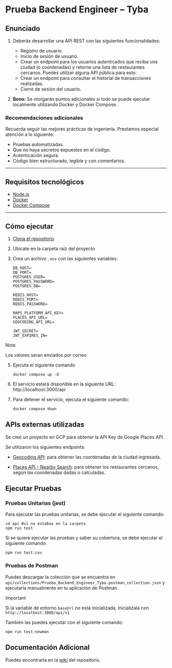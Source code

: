 # Prueba Backend Engineer – Tyba

## Enunciado

1. Deberás desarrollar una API REST con las siguientes funcionalidades:

   - Registro de usuario.
   - Inicio de sesión de usuario.
   - Crear un endpoint para los usuarios autenticados que reciba una ciudad (o coordenadas) y retorne una lista de restaurantes cercanos. Puedes utilizar alguna API pública para esto.
   - Crear un endpoint para consultar el historial de transacciones realizadas.
   - Cierre de sesión del usuario.

2. **Bono:** Se otorgarán puntos adicionales si todo se puede ejecutar localmente utilizando Docker y Docker Compose.

### Recomendaciones adicionales

Recuerda seguir las mejores prácticas de ingeniería. Prestamos especial atención a lo siguiente:

- Pruebas automatizadas.
- Que no haya secretos expuestos en el código.
- Autenticación segura.
- Código bien estructurado, legible y con comentarios.

---

## Requisitos tecnológicos

- [Node.js](https://nodejs.org/en/download/)
- [Docker](https://docs.docker.com/get-started/get-docker/)
- [Docker Compose](https://docs.docker.com/compose/install/)

---

## Cómo ejecutar

1. [Clona el repositorio](https://github.com/Sofiav014/api-restaurants-nearby.git)

2. Ubícate en la carpeta raíz del proyecto

3. Crea un archivo `.env` con las siguientes variables:

   ```shell
   DB_HOST=
   DB_PORT=
   POSTGRES_USER=
   POSTGRES_PASSWORD=
   POSTGRES_DB=

   REDIS_HOST=
   REDIS_PORT=
   REDIS_PASSWORD=

   MAPS_PLATFORM_API_KEY=
   PLACES_API_URL=
   GEOCODING_API_URL=

   JWT_SECRET=
   JWT_EXPIRES_IN=
   ```

> [!NOTE]  
> Los valores seran enviados por correo

5. Ejecuta el siguiente comando

   ```shell
   docker compose up -d
   ```

6. El servicio estará disponible en la siguiente URL: http://localhost:3000/api

7. Para detener el servicio, ejecuta el siguiente comando:

   ```shell
   docker compose down
   ```

## APIs externas utilizadas

Se creó un proyecto en GCP para obtener la API Key de Google Places API.

Se utilizaron los siguientes endpoints:

- [Geocoding API](https://developers.google.com/maps/documentation/geocoding/requests-geocoding#request): para obtener las coordenadas de la ciudad ingresada.

- [Places API – Nearby Search](https://developers.google.com/maps/documentation/places/web-service/nearby-search#SearchNearbyRequests): para obtener los restaurantes cercanos, según las coordenadas dadas o calculadas.

## Ejecutar Pruebas

### Pruebas Unitarias (jest)

Para ejecutar las pruebas unitarias, se debe ejecutar el siguiente comando:

```shell
cd api #si no estabas en la carpeta
npm run test
```

Si se quiere ejecutar las pruebas y saber su cobertura, se debe ejecutar el siguiente comando:

```shell
npm run test:cov
```

### Pruebas de Postman

Puedes descargar la colección que se encuentra en `api/collections/Prueba_Backend_Engineer_Tyba.postman_collection.json` y ejecutarla manualmente en tu aplicación de Postman.

> [!IMPORTANT]  
> Si la variable de entorno `baseUrl` no está inicializada, inicializala con `http://localhost:3000/api/v1`

También las puedes ejecutar con el siguiente comando:

```shell
npm run test:newman
```

## Documentación Adicional

Puedes encontrarla en la [wiki](https://github.com/Sofiav014/api-restaurants-nearby/wiki) del repositorio.